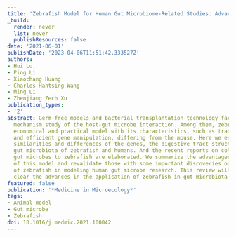 ```yaml
---
title: 'Zebrafish Model for Human Gut Microbiome-Related Studies: Advantages and Limitations'
_build:
  render: never
  list: never
  publishResources: false
date: '2021-06-01'
publishDate: '2023-04-06T11:51:42.333527Z'
authors:
- Hui Lu
- Ping Li
- Xiaochang Huang
- Charles Hantsing Wang
- Ming Li
- Zhenjiang Zech Xu
publication_types:
- '2'
abstract: Germ-free models and bacterial transplantation technology facilitate the
  mechanism study of the host-gut microbe interaction. Among them, zebrafish is an
  economical and practical model with its characteristics, such as transparent larva
  and efficient gene manipulation, differing from the mouse. Here we enumerate the
  similarities and differences of the genes, the digestive tract structure and the
  gut microbiota of zebrafish and humans. And the recent reports on colonizing human
  gut microbes to zebrafish are elaborated. We summarize the advantages and limitations
  of this model and revalidate those with some important discoveries on the utilization
  of zebrafish in modeling human gut microbe research. This review will make the readers
  clear the advances in the application of zebrafish in gut microbiota-related researches.
featured: false
publication: '*Medicine in Microecology*'
tags:
- Animal model
- Gut microbe
- Zebrafish
doi: 10.1016/j.medmic.2021.100042
---
```


